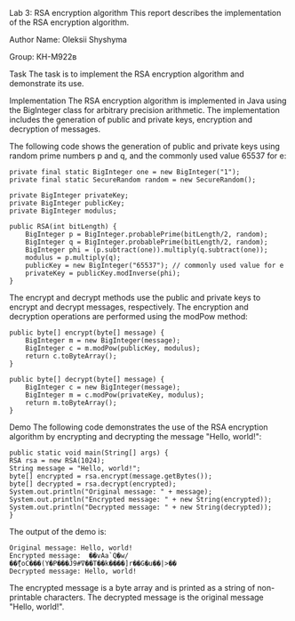 Lab 3: RSA encryption algorithm
This report describes the implementation of the RSA encryption algorithm.

Author
Name: Oleksii Shyshyma

Group:  КН-М922в

Task
The task is to implement the RSA encryption algorithm and demonstrate its use.

Implementation
The RSA encryption algorithm is implemented in Java using the BigInteger class for arbitrary precision arithmetic. The implementation includes the generation of public and private keys, encryption and decryption of messages.

The following code shows the generation of public and private keys using random prime numbers p and q, and the commonly used value 65537 for e:
~~~ keySensitiveTest ~~~
private final static BigInteger one = new BigInteger("1");
private final static SecureRandom random = new SecureRandom();

private BigInteger privateKey;
private BigInteger publicKey;
private BigInteger modulus;

public RSA(int bitLength) {
    BigInteger p = BigInteger.probablePrime(bitLength/2, random);
    BigInteger q = BigInteger.probablePrime(bitLength/2, random);
    BigInteger phi = (p.subtract(one)).multiply(q.subtract(one));
    modulus = p.multiply(q);
    publicKey = new BigInteger("65537"); // commonly used value for e
    privateKey = publicKey.modInverse(phi);
}
~~~
The encrypt and decrypt methods use the public and private keys to encrypt and decrypt messages, respectively. The encryption and decryption operations are performed using the modPow method:
~~~ keySensitiveTest ~~~
public byte[] encrypt(byte[] message) {
    BigInteger m = new BigInteger(message);
    BigInteger c = m.modPow(publicKey, modulus);
    return c.toByteArray();
}

public byte[] decrypt(byte[] message) {
    BigInteger c = new BigInteger(message);
    BigInteger m = c.modPow(privateKey, modulus);
    return m.toByteArray();
}
~~~
Demo
The following code demonstrates the use of the RSA encryption algorithm by encrypting and decrypting the message "Hello, world!":
~~~ keySensitiveTest ~~~
public static void main(String[] args) {
RSA rsa = new RSA(1024);
String message = "Hello, world!";
byte[] encrypted = rsa.encrypt(message.getBytes());
byte[] decrypted = rsa.decrypt(encrypted);
System.out.println("Original message: " + message);
System.out.println("Encrypted message: " + new String(encrypted));
System.out.println("Decrypted message: " + new String(decrypted));
}
~~~
The output of the demo is:
~~~ keySensitiveTest ~~~
Original message: Hello, world!
Encrypted message:  ��vAa`Q�w/��ޫ{oC���(Y�P���J9#ߜ��T��k����]r��G�u��|>��
Decrypted message: Hello, world!
~~~
The encrypted message is a byte array and is printed as a string of non-printable characters. The decrypted message is the original message "Hello, world!".